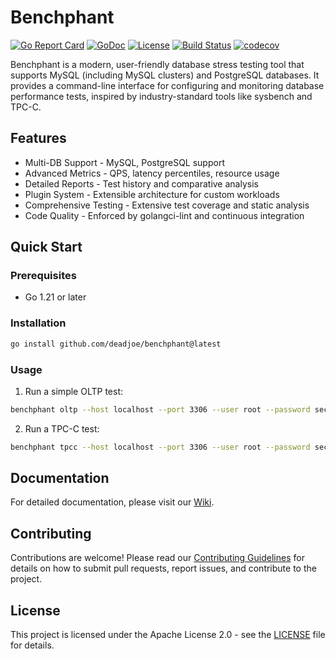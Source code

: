 # Benchphant

[![Go Report Card](https://goreportcard.com/badge/github.com/deadjoe/benchphant)](https://goreportcard.com/report/github.com/deadjoe/benchphant)
[![GoDoc](https://pkg.go.dev/badge/github.com/deadjoe/benchphant)](https://pkg.go.dev/github.com/deadjoe/benchphant)
[![License](https://img.shields.io/badge/License-Apache%202.0-blue.svg)](https://opensource.org/licenses/Apache-2.0)
[![Build Status](https://github.com/deadjoe/benchphant/actions/workflows/test.yml/badge.svg)](https://github.com/deadjoe/benchphant/actions)
[![codecov](https://codecov.io/gh/deadjoe/benchphant/branch/main/graph/badge.svg)](https://codecov.io/gh/deadjoe/benchphant)

Benchphant is a modern, user-friendly database stress testing tool that supports MySQL (including MySQL clusters) and PostgreSQL databases. It provides a command-line interface for configuring and monitoring database performance tests, inspired by industry-standard tools like sysbench and TPC-C.

## Features

- Multi-DB Support - MySQL, PostgreSQL support
- Advanced Metrics - QPS, latency percentiles, resource usage
- Detailed Reports - Test history and comparative analysis
- Plugin System - Extensible architecture for custom workloads
- Comprehensive Testing - Extensive test coverage and static analysis
- Code Quality - Enforced by golangci-lint and continuous integration

## Quick Start

### Prerequisites

- Go 1.21 or later

### Installation

```bash
go install github.com/deadjoe/benchphant@latest
```

### Usage

1. Run a simple OLTP test:

```bash
benchphant oltp --host localhost --port 3306 --user root --password secret --database test
```

2. Run a TPC-C test:

```bash
benchphant tpcc --host localhost --port 3306 --user root --password secret --database test --warehouses 10
```

## Documentation

For detailed documentation, please visit our [Wiki](https://github.com/deadjoe/benchphant/wiki).

## Contributing

Contributions are welcome! Please read our [Contributing Guidelines](CONTRIBUTING.md) for details on how to submit pull requests, report issues, and contribute to the project.

## License

This project is licensed under the Apache License 2.0 - see the [LICENSE](LICENSE) file for details.
